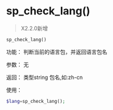 # sp\_check\_lang\(\)

> X2.2.0新增

```php
sp_check_lang()
```

功能：
判断当前的语言包，并返回语言包名

参数：
无

返回：
类型string 包名,如:zh-cn

使用：

```php
$lang=sp_check_lang();

```

